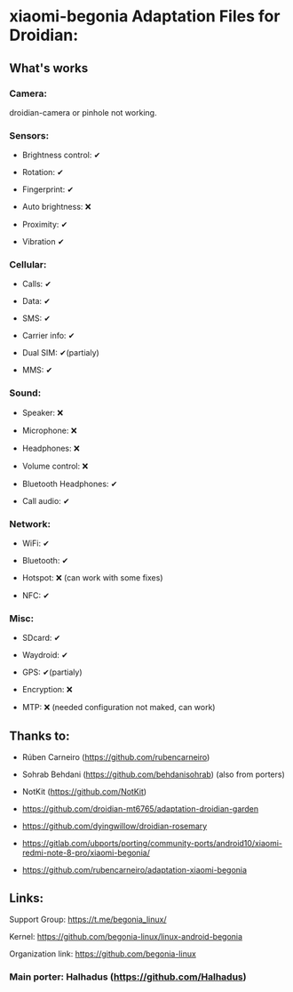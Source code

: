 # xiaomi-begonia Adaptation Files for Droidian:

## What's works

### Camera: 

droidian-camera or pinhole not working.

### Sensors:

* Brightness control: ✔

* Rotation: ✔

* Fingerprint: ✔

* Auto brightness: ❌

* Proximity: ✔

* Vibration ✔

### Cellular:

* Calls: ✔

* Data: ✔

* SMS: ✔

* Carrier info: ✔

* Dual SIM: ✔(partialy)

* MMS: ✔

### Sound:

* Speaker: ❌

* Microphone: ❌

* Headphones: ❌

* Volume control: ❌

* Bluetooth Headphones: ✔

* Call audio: ✔

### Network:

* WiFi: ✔

* Bluetooth: ✔

* Hotspot: ❌ (can work with some fixes)

* NFC: ✔

### Misc:

* SDcard: ✔

* Waydroid: ✔

* GPS: ✔(partialy)

* Encryption: ❌

* MTP: ❌ (needed configuration not maked, can work)

## Thanks to:

* Rúben Carneiro (https://github.com/rubencarneiro)

* Sohrab Behdani (https://github.com/behdanisohrab) (also from porters)

* NotKit (https://github.com/NotKit)

* https://github.com/droidian-mt6765/adaptation-droidian-garden

* https://github.com/dyingwillow/droidian-rosemary

* https://gitlab.com/ubports/porting/community-ports/android10/xiaomi-redmi-note-8-pro/xiaomi-begonia/

* https://github.com/rubencarneiro/adaptation-xiaomi-begonia

## Links:
Support Group: https://t.me/begonia_linux/

Kernel: https://github.com/begonia-linux/linux-android-begonia

Organization link: https://github.com/begonia-linux

### Main porter: Halhadus (https://github.com/Halhadus)
